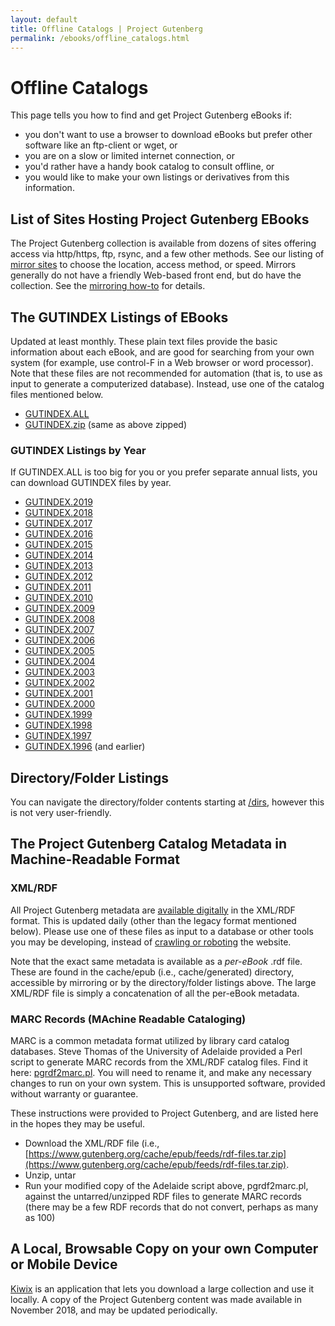 ```yaml
---
layout: default
title: Offline Catalogs | Project Gutenberg
permalink: /ebooks/offline_catalogs.html
---
```


Offline Catalogs
================

This page tells you how to find and get Project Gutenberg eBooks if:
- you don't want to use a browser to download eBooks but prefer other software like an ftp-client or wget, or
- you are on a slow or limited internet connection, or
- you'd rather have a handy book catalog to consult offline, or
- you would like to make your own listings or derivatives from this information.

## List of Sites Hosting Project Gutenberg EBooks

The Project Gutenberg collection is available from dozens of sites offering access via http/https, ftp, rsync, and a few other methods. See our listing of [mirror sites](/dirs/MIRRORS.ALL) to choose the location, access method, or speed.  Mirrors generally do not have a friendly Web-based front end, but do have the collection.  See the [mirroring how-to](/help/mirroring.html) for details.

## The GUTINDEX Listings of EBooks

Updated at least monthly.  These plain text files provide the basic information about each eBook, and are good for searching from your own system (for example, use control-F in a Web browser or word processor).  Note that these files are not recommended for automation (that is, to use as input to generate a computerized database).  Instead, use one of the catalog files mentioned below.

* [GUTINDEX.ALL](/dirs/GUTINDEX.ALL)
* [GUTINDEX.zip](/dirs/GUTINDEX.zip) (same as above zipped)

### GUTINDEX Listings by Year

If GUTINDEX.ALL is too big for you or you prefer separate annual lists, you can download GUTINDEX files by year.

* [GUTINDEX.2019](/dirs/GUTINDEX.2019)
* [GUTINDEX.2018](/dirs/GUTINDEX.2018)
* [GUTINDEX.2017](/dirs/GUTINDEX.2017)
* [GUTINDEX.2016](/dirs/GUTINDEX.2016)
* [GUTINDEX.2015](/dirs/GUTINDEX.2015)
* [GUTINDEX.2014](/dirs/GUTINDEX.2014)
* [GUTINDEX.2013](/dirs/GUTINDEX.2013)
* [GUTINDEX.2012](/dirs/GUTINDEX.2012)
* [GUTINDEX.2011](/dirs/GUTINDEX.2011)
* [GUTINDEX.2010](/dirs/GUTINDEX.2010)
* [GUTINDEX.2009](/dirs/GUTINDEX.2009)
* [GUTINDEX.2008](/dirs/GUTINDEX.2008)
* [GUTINDEX.2007](/dirs/GUTINDEX.2007)
* [GUTINDEX.2006](/dirs/GUTINDEX.2006)
* [GUTINDEX.2005](/dirs/GUTINDEX.2005)
* [GUTINDEX.2004](/dirs/GUTINDEX.2004)
* [GUTINDEX.2003](/dirs/GUTINDEX.2003)
* [GUTINDEX.2002](/dirs/GUTINDEX.2002)
* [GUTINDEX.2001](/dirs/GUTINDEX.2001)
* [GUTINDEX.2000](/dirs/GUTINDEX.2000)
* [GUTINDEX.1999](/dirs/GUTINDEX.1999)
* [GUTINDEX.1998](/dirs/GUTINDEX.1998)
* [GUTINDEX.1997](/dirs/GUTINDEX.1997)
* [GUTINDEX.1996](/dirs/GUTINDEX.1996) (and earlier)

## Directory/Folder Listings

You can navigate the directory/folder contents starting at [/dirs](/dirs), however this is not very user-friendly.

## The Project Gutenberg Catalog Metadata in Machine-Readable Format

### XML/RDF 

All Project Gutenberg metadata are [available digitally](/dirs/cache/feeds/) in the XML/RDF format. This is updated daily (other than the legacy format mentioned below). Please use one of these files as input to a database or other tools you may be developing, instead of [crawling or roboting](/policy/robot_access.html) the website.

Note that the exact same metadata is available as a *per-eBook* .rdf file. These are found in the cache/epub (i.e., cache/generated) directory, accessible by mirroring or by the directory/folder listings above. The large XML/RDF file is simply a concatenation of all the per-eBook metadata.

### MARC Records (MAchine Readable Cataloging)

MARC is a common metadata format utilized by library card catalog databases. Steve Thomas of the University of Adelaide provided a Perl script to generate MARC records from the XML/RDF catalog files. Find it here: [pgrdf2marc.pl](/gutenberg/pgrdf2marc.pl.txt). You will need to rename it, and make any necessary changes to run on your own system. This is unsupported software, provided without warranty or guarantee.

These instructions were provided to Project Gutenberg, and are listed here in the hopes they may be useful. 

- Download the XML/RDF file (i.e., [https://www.gutenberg.org/cache/epub/feeds/rdf-files.tar.zip](https://www.gutenberg.org/cache/epub/feeds/rdf-files.tar.zip).
- Unzip, untar
- Run your modified copy of the Adelaide script above, pgrdf2marc.pl, against the untarred/unzipped RDF files to generate MARC records (there may be a few RDF records that do not convert, perhaps as many as 100)

## A Local, Browsable Copy on your own Computer or Mobile Device
[Kiwix](https://wiki.kiwix.org/wiki/Content) is an application that lets you download a large collection and use it locally.  A copy of the Project Gutenberg content was made available in November 2018, and may be updated periodically.
